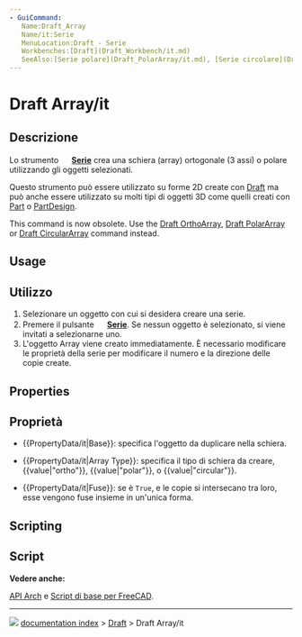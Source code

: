 ```yaml
---
- GuiCommand:
   Name:Draft_Array
   Name/it:Serie
   MenuLocation:Draft - Serie
   Workbenches:[Draft](Draft_Workbench/it.md)
   SeeAlso:[Serie polare](Draft_PolarArray/it.md), [Serie circolare](Draft_CircularArray/it.md),[Serie su tracciato](Draft_PathArray/it.md), [Serie su punti](Draft_PointArray/it.md), [Clone](Draft_Clone/it.md)
---
```


# Draft Array/it


</div>



## Descrizione


<div class="mw-translate-fuzzy">

Lo strumento **<img src="images/Draft_Array.svg" width=16px> [Serie](Draft_Array/it.md)** crea una schiera (array) ortogonale (3 assi) o polare utilizzando gli oggetti selezionati.


</div>


<div class="mw-translate-fuzzy">

Questo strumento può essere utilizzato su forme 2D create con [Draft](Draft_Workbench/it.md) ma può anche essere utilizzato su molti tipi di oggetti 3D come quelli creati con [Part](Part_Workbench/it.md) o [PartDesign](PartDesign_Workbench/it.md).


</div>

This command is now obsolete. Use the [Draft OrthoArray](Draft_OrthoArray.md), [Draft PolarArray](Draft_PolarArray.md) or [Draft CircularArray](Draft_CircularArray.md) command instead.

## Usage


<div class="mw-translate-fuzzy">

## Utilizzo

1.  Selezionare un oggetto con cui si desidera creare una serie.
2.  Premere il pulsante **<img src="images/Draft_Array.svg" width=16px> [Serie](Draft_Array/it.md)**. Se nessun oggetto è selezionato, si viene invitati a selezionarne uno.
3.  L\'oggetto Array viene creato immediatamente. È necessario modificare le proprietà della serie per modificare il numero e la direzione delle copie create.


</div>

## Properties


<div class="mw-translate-fuzzy">

## Proprietà

-    {{PropertyData/it|Base}}: specifica l\'oggetto da duplicare nella schiera.

-    {{PropertyData/it|Array Type}}: specifica il tipo di schiera da creare, {{value|"ortho"}}, {{value|"polar"}}, o {{value|"circular"}}.

-    {{PropertyData/it|Fuse}}: se è `True`, e le copie si intersecano tra loro, esse vengono fuse insieme in un\'unica forma.


</div>

## Scripting


<div class="mw-translate-fuzzy">

## Script


**Vedere anche:**

[API Arch](Arch_API/it.md) e [Script di base per FreeCAD](FreeCAD_Scripting_Basics/it.md).


</div>


<div class="mw-translate-fuzzy">





</div>



---
![](images/Button_right.svg) [documentation index](../README.md) > [Draft](Draft_Workbench.md) > Draft Array/it
